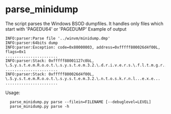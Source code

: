 # parse_minidump

The script parses the Windows BSOD dumpfiles. It handles only files which start with 
'PAGEDU64' or 'PAGEDUMP'
Example of output
~~~~
INFO:parser:Parse file '../winvm/minidump.dmp'
INFO:parser:64bits dump
INFO:parser:Exception: code=0x80000003, address=0xfffff800026d4f00L, flags=0x1
.......................  
INFO:parser:Stack: 0xfffff88001127c0bL, \.S.y.s.t.e.m.R.o.o.t.\.s.y.s.t.e.m.3.2.\.d.r.i.v.e.r.s.\.f.l.t.m.g.r...s.y.s.......
.......................
INFO:parser:Stack: 0xfffff800026d4f00L, \.S.y.s.t.e.m.R.o.o.t.\.s.y.s.t.e.m.3.2.\.n.t.o.s.k.r.n.l...e.x.e...
.......................
~~~~

Usage:
~~~~
  parse_minidump.py parse --filein=FILENAME [--debuglevel=LEVEL] 
  parse_minidump.py parse -h
~~~~     
